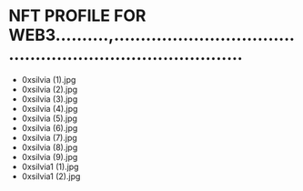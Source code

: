 # NFT PROFILE FOR WEB3..........,..............................................................................
- 0xsilvia (1).jpg
- 0xsilvia (2).jpg
- 0xsilvia (3).jpg
- 0xsilvia (4).jpg
- 0xsilvia (5).jpg
- 0xsilvia (6).jpg
- 0xsilvia (7).jpg
- 0xsilvia (8).jpg
- 0xsilvia (9).jpg
- 0xsilvia1 (1).jpg
- 0xsilvia1 (2).jpg
